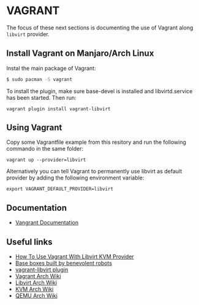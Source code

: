 # VAGRANT

The focus of these next sections is documenting the use of Vagrant along `libvirt` provider.

## Install Vagrant on Manjaro/Arch Linux

Instal the main package of Vagrant:

```bash
$ sudo pacman -S vagrant
```

To install the plugin, make sure base-devel is installed and libvirtd.service has been started. Then run:

```
vagrant plugin install vagrant-libvirt
```

##  Using Vagrant

Copy some Vagrantfile example from this resitory and run the following commando in the same folder:

```
vagrant up --provider=libvirt
```

Alternatively you can tell Vagrant to permanently use libvirt as default provider by adding the following environment variable:

```
export VAGRANT_DEFAULT_PROVIDER=libvirt
```

## Documentation

- [Vangrant Documentation](https://www.vagrantup.com/docs)

## Useful links

- [How To Use Vagrant With Libvirt KVM Provider](https://ostechnix.com/how-to-use-vagrant-with-libvirt-kvm-provider/)
- [Base boxes built by benevolent robots](https://roboxes.org/)
- [vagrant-libvirt plugin](https://github.com/vagrant-libvirt/vagrant-libvirt)
- [Vagrant Arch Wiki](https://wiki.archlinux.org/title/Vagrant)
- [Libvirt Arch Wiki](https://wiki.archlinux.org/title/Libvirt)
- [KVM Arch Wiki](https://wiki.archlinux.org/title/KVM)
- [QEMU Arch Wiki](https://wiki.archlinux.org/title/QEMU)



